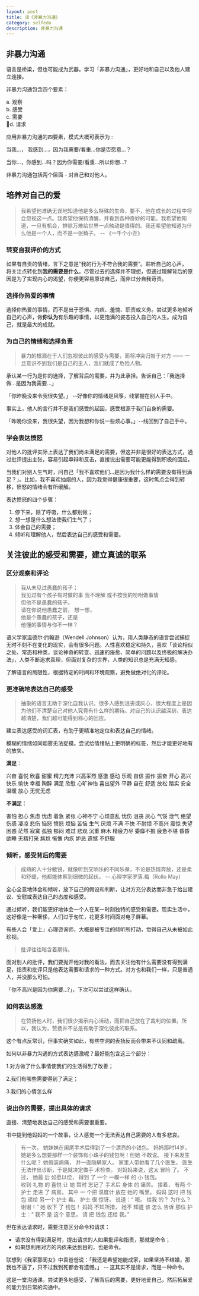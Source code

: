 ```yaml
---
layout: post
title: 读《非暴力沟通》
category: selfedu
description: 非暴力沟通
---
```


## 非暴力沟通

语言是桥梁，但也可能成为武器。学习「非暴力沟通」，更好地和自己以及他人建立连接。

非暴力沟通包含四个要素：

a. 观察   
b. 感受   
c. 需要   
d. 请求

应用非暴力沟通的四要素，模式大概可表示为 :

当我...， 我感到...，因为我需要/看重...你是否愿意...？

当你...，你感到...吗？因为你需要/看重...所以你想...?

非暴力沟通包括两个层面 - 对自己和对他人。

## 培养对自己的爱

> 我希望他准确无误地知道他是多么特殊的生命，要不，他在成长的过程中将会忽视这一点。我希望他保持清醒，并看到各种奇妙的可能。我希望他知道，一旦有机会，排除万难给世界一点触动是值得的。我还希望他知道为什么他是一个人，而不是一张椅子。 -- 《一千个小丑》

### 转变自我评价的方式

如果有自责的情绪，言下之意是“我的行为不符合我的需要”。聆听自己的心声， 将关注点转化到**我的需要是什么**。尽管过去的选择并不理想，但通过理解背后的原因是为了实现内心的渴望，你便更容易原谅自己，而非过分自我苛责。

### 选择你热爱的事情

选择你热爱的事情，而不是出于恐惧、内疚、羞愧、职责或义务。尝试更多地倾听自己的心声，做**你认为**有乐趣的事情，以更饱满的姿态投入自己的人生。成为自己，就是最大的成就。

### 为自己的情绪和选择负责

> 暴力的根源在于人们忽视彼此的感受与需要，而将冲突归咎于对方 —— 一旦意识不到我们是自己的主人，我们就成了危险人物。

承认某一行为是你的选择，了解背后的需要，并为此承担。告诉自己：「我选择做...是因为我需要...」

「你昨晚没来令我很失望。」 --好像你的情绪是风筝，线掌握在别人手中。

事实上，他人的言行并不是我们感受的起因，感受根源于我们自身的需要。

「昨晚你没来，我很失望，因为我想和你说一些烦心事。」--线回到了自己手中。

### 学会表达愤怒

对他人的批评实际上表达了我们尚未满足的需要，但这并非是很好的表达方式，通过批评提出主张，容易引起申辩和反击，直接说出需要可能更能得到积极的回应。

当我们对别人生气时，问自己「我不喜欢他们...是因为我什么样的需要没有得到满足？」。比如，我不喜欢抽烟的人，因为我觉得健康很重要，这时焦点会得到转移，愤怒的情绪会有所缓解。

表达愤怒的四个步骤：

1. 停下来，除了呼吸，什么都别做；
2. 想一想是什么想法使我们生气了；
3. 体会自己的需要；
4. 倾听和理解他人，然后表达自己的感受和需要。

## 关注彼此的感受和需要，建立真诚的联系

### 区分观察和评论

> 我从未见过愚蠢的孩子；    
> 我见过有个孩子有时做的事 我不理解 或不按我的吩咐做事情   
> 但他不是愚蠢的孩子。   
> 请在你说他愚蠢之前， 想一想，   
> 他是个愚蠢的孩子，还是    
> 他懂的事情与你不一样？   

语义学家温德尔·约翰逊（Wendell Johnson）认为，用人类静态的语言尝试捕捉无时不刻不在变化的现实，会有很多问题。人性喜欢稳定和持久，喜欢「谈论相似之处、常态和种类，谈论神奇的转变、迅速的痊愈、简单的问题以及终极的解决办法」，人类不断追求真理，但面对复杂的世界，人类的知识总是充满无知感。

了解语言的局限性，根据特定的时间和环境观察，避免做绝对化的评论。


### 更准确地表达自己的感受

> 抽象的语言无助于深化自我认识。很多人感到沮丧或灰心，很大程度上是因为他们不清楚自己对他人究竟有什么样的期待。对自己的认识越深刻，表达越清楚，我们越可能得到称心的回应。

建立表达感受的词汇表，有助于更精准地定位和表达自己的情绪。

模糊的情绪如同烟雾无法捉摸。尝试给情绪贴上更明确的标签，然后才能更好地有的放矢。


**满足**：

兴奋 喜悦 欣喜 甜蜜 精力充沛 兴高采烈 感激 感动 乐观 自信 振作 振奋 开心 高兴 快乐 愉快 幸福 陶醉 满足 欣慰 心旷神怡 喜出望外 平静 自在 舒适 放松 踏实 安全 温暖 放心 无忧无虑

**不满足**：

害怕 担心 焦虑 忧虑 着急 紧张 心神不宁 心烦意乱 忧伤 沮丧 灰心 气馁 泄气 绝望 伤感 凄凉 悲伤 恼怒 愤怒 烦恼 苦恼 生气 厌烦 不满 不快 不耐烦 不高兴 震惊 失望 困惑 茫然 寂寞 孤独 郁闷 难过 悲观 沉重 麻木 精疲力尽 委靡不振 疲惫不堪 昏昏欲睡
无精打采 尴尬 惭愧 内疚 妒忌 遗憾 不舒服

### 倾听，感受背后的需要

> 成熟的人十分敏锐，就像听到交响乐的不同乐章，不论是热情奔放，还是柔和舒缓，他都能体察到细微的起伏。 -- 心理学家罗落.梅（Rollo May）

全心全意地体会和倾听，放下自己的假设和判断，让对方充分表达而非急于给出建议、安慰或表达自己的态度和感受。

通过倾听，我们能更好地体会一个人在某一时刻独特的感受和需要。现实生活中，这好像是一种奢侈，人们过于匆忙，花更多时间面对电子屏幕。

有些人会「爱上」心理咨询师，大概是被专注的倾听所打动，觉得自己从未被如此珍视。


> 批评往往暗含着期待。

面对别人的批评，我们要抛开他对我的看法，而去关注他有什么需要没有得到满足，指责和批评只是他表达需要和请求的一种方式。对方也和我们一样，只是普通人，并没那么可怕。

「你不高兴是因为你需要...?」，下次可以尝试这样确认。

### 如何表达感激

> 在赞扬他人时，我们很少揭示内心活动，而把自己放在了裁判的位置。所以，我认为，赞扬并不总是有助于深化彼此的联系。

这个有点反常识，但事实确实如此，有些空洞的表扬反而会带来不认同和疏离。

如何以非暴力沟通的方式表达感激呢？最好能包含这三个部分：

1.对方做了什么事情使我们的生活得到了改善； 

2.我们有哪些需要得到了满足； 

3.我们的心情怎么样


### 说出你的需要，提出具体的请求

直接、清楚地表达自己的感受和需要很重要。

书中提到他妈妈的一个故事，让人感觉一个无法表达自己需要的人有多悲哀。

> 有一次， 她妹妹在阑尾手术后得到了一个漂亮的小钱包。 妈妈那时14岁。 她是多么想要那样一个装饰有小珠子的钱包啊！但她 不敢说。 接下来发生什么呢？ 她假装病痛， 并一直隐瞒家人。 家里人带她看了几个医生。 医生无法作出诊断，于是就决定做手 术检查。 对妈妈来说，这太 冒险 了。 不过， 她最 后 如愿以偿， 得到 了 一个 一模一样 的 小 钱包。    
> 收到 礼物 的 喜悦 让 她 暂时 忘记了 手术后 身体 的 痛苦。 接着， 有两 个 护士 走进 了 病房， 其中 一 个把 温度计 放在 她的 嘴里。 妈妈 这时 把 钱包 递给 另一个 护士 看。 护士 很 惊讶， 说道：“ 哦。 给我 的？ 为什么？ 谢谢！” 她 收下 了 钱包！ 妈妈 不知所措， 她不 知道 该 怎么 告诉 那位 护士：“ 我不 是 这个 意思， 请 把 钱包 还给 我。” 

但在表达请求时，需要注意区分命令和请求：

- 请求没有得到满足时，提出请求的人如果批评和指责，那就是命令；
- 如果想利用对方的内疚来达到目的，也是命令。

联想到《我家那闺女》中袁爸爸说：「我还是希望她能成家，如果坚持不结婚，那我也不逼了，只不过我到死都会有遗憾。」 -- 这其实不是请求，而是一种命令。


这是一堂沟通课。尝试更多地感受，了解背后的需要，更好地爱自己，然后拓展爱的能力到日常的沟通中。